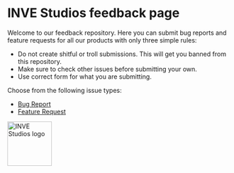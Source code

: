 # INVE Studios feedback page

Welcome to our feedback repository. Here you can submit bug reports and feature requests for all our products with only three simple rules:
* Do not create shitful or troll submissions. This will get you banned from this repository.
* Make sure to check other issues before submitting your own.
* Use correct form for what you are submitting.

Choose from the following issue types:
* [Bug Report](https://github.com/INVE-Studios/feedback/issues/new?assignees=Arxaid&labels=Bug&template=bug-report.yml&title=[Bug+Report])
* [Feature Request](https://github.com/INVE-Studios/feedback/issues/new?assignees=Arxaid&labels=Feature+Request,User+Suggestion&template=feature-request.yml&title=[Feature+Request])

<img src="https://i.imgur.com/6KkqBTd.png" alt="INVE Studios logo" width="100"/>